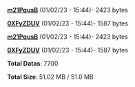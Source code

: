 [**m21PqusB**](/data/m21PqusB.txt) (01/02/23 - 15:44)- 2423 bytes

[**0XFyZDUV**](/data/0XFyZDUV.txt) (01/02/23 - 15:44)- 1587 bytes

[**m21PqusB**](/data/m21PqusB.txt) (01/02/23 - 15:44)- 2423 bytes

[**0XFyZDUV**](/data/0XFyZDUV.txt) (01/02/23 - 15:44)- 1587 bytes

**Total Datas**: 7700

**Total Size**: 51.02 MB / 51.0 MB